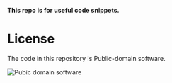 
  **This repo is for useful code snippets.**

# License

  The code in this repository is Public-domain software.

  ![Pubic domain software](http://alexpolt.github.io/images/public_domain_mark.png)

